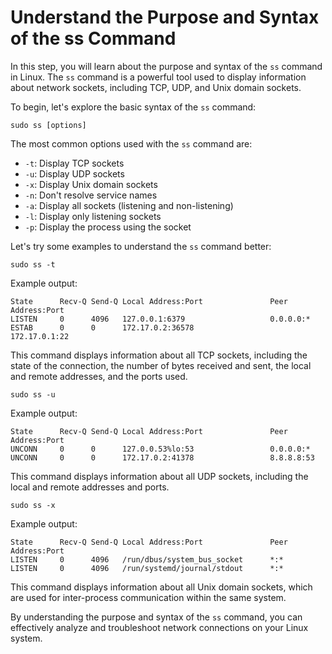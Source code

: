 # Understand the Purpose and Syntax of the ss Command

In this step, you will learn about the purpose and syntax of the `ss` command in Linux. The `ss` command is a powerful tool used to display information about network sockets, including TCP, UDP, and Unix domain sockets.

To begin, let's explore the basic syntax of the `ss` command:

```
sudo ss [options]
```

The most common options used with the `ss` command are:

- `-t`: Display TCP sockets
- `-u`: Display UDP sockets
- `-x`: Display Unix domain sockets
- `-n`: Don't resolve service names
- `-a`: Display all sockets (listening and non-listening)
- `-l`: Display only listening sockets
- `-p`: Display the process using the socket

Let's try some examples to understand the `ss` command better:

```
sudo ss -t
```

Example output:

```
State      Recv-Q Send-Q Local Address:Port               Peer Address:Port
LISTEN     0      4096   127.0.0.1:6379                   0.0.0.0:*
ESTAB      0      0      172.17.0.2:36578                 172.17.0.1:22
```

This command displays information about all TCP sockets, including the state of the connection, the number of bytes received and sent, the local and remote addresses, and the ports used.

```
sudo ss -u
```

Example output:

```
State      Recv-Q Send-Q Local Address:Port               Peer Address:Port
UNCONN     0      0      127.0.0.53%lo:53                 0.0.0.0:*
UNCONN     0      0      172.17.0.2:41378                 8.8.8.8:53
```

This command displays information about all UDP sockets, including the local and remote addresses and ports.

```
sudo ss -x
```

Example output:

```
State      Recv-Q Send-Q Local Address:Port               Peer Address:Port
LISTEN     0      4096   /run/dbus/system_bus_socket      *:*
LISTEN     0      4096   /run/systemd/journal/stdout      *:*
```

This command displays information about all Unix domain sockets, which are used for inter-process communication within the same system.

By understanding the purpose and syntax of the `ss` command, you can effectively analyze and troubleshoot network connections on your Linux system.
